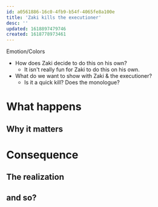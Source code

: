 ```yaml
---
id: a0561886-16c0-4fb9-b54f-4065fe8a100e
title: 'Zaki kills the executioner'
desc: ''
updated: 1618897479746
created: 1618778973461
---
```

Emotion/Colors
>

- How does Zaki decide to do this on his own?
  - It isn't really fun for Zaki to do this on his own.
- What do we want to show with Zaki & the executioner?
  - Is it a quick kill? Does the monologue?


# What happens


##  Why it matters


# Consequence

## The realization

## and so?
